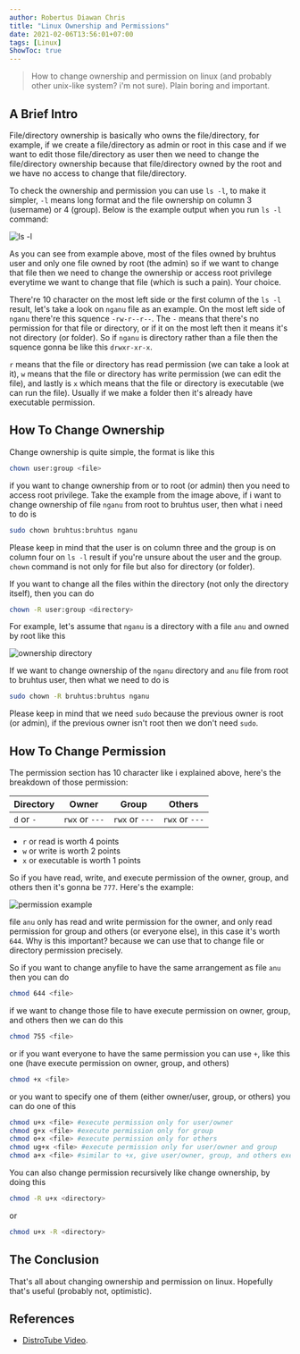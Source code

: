 ```yaml
---
author: Robertus Diawan Chris
title: "Linux Ownership and Permissions"
date: 2021-02-06T13:56:01+07:00
tags: [Linux]
ShowToc: true
---
```


> How to change ownership and permission on linux (and probably other unix-like system? i'm not sure). Plain boring and important.

## A Brief Intro

File/directory ownership is basically who owns the file/directory, for example, if we create a file/directory as admin or root in this case and if we want to edit those file/directory as user then we need to change the file/directory ownership because that file/directory owned by the root and we have no access to change that file/directory.

To check the ownership and permission you can use `ls -l`, to make it simpler, `-l` means long format and the file ownership on column 3 (username) or 4 (group). Below is the example output when you run `ls -l` command:

![ls -l](ls-l.png)

As you can see from example above, most of the files owned by bruhtus user and only one file owned by root (the admin) so if we want to change that file then we need to change the ownership or access root privilege everytime we want to change that file (which is such a pain). Your choice.

There're 10 character on the most left side or the first column of the `ls -l` result, let's take a look on `nganu` file as an example. On the most left side of `nganu` there're this squence `-rw-r--r--`. The `-` means that there's no permission for that file or directory, or if it on the most left then it means it's not directory (or folder). So if `nganu` is directory rather than a file then the squence gonna be like this `drwxr-xr-x`.

`r` means that the file or directory has read permission (we can take a look at it), `w` means that the file or directory has write permission (we can edit the file), and lastly is `x` which means that the file or directory is executable (we can run the file). Usually if we make a folder then it's already have executable permission.

## How To Change Ownership

Change ownership is quite simple, the format is like this

```sh
chown user:group <file>
```

if you want to change ownership from or to root (or admin) then you need to access root privilege. Take the example from the image above, if i want to change ownership of file `nganu` from root to bruhtus user, then what i need to do is

```sh
sudo chown bruhtus:bruhtus nganu
```

Please keep in mind that the user is on column three and the group is on column four on `ls -l` result if you're unsure about the user and the group. `chown` command is not only for file but also for directory (or folder).

If you want to change all the files within the directory (not only the directory itself), then you can do

```sh
chown -R user:group <directory>
```

For example, let's assume that `nganu` is a directory with a file `anu` and owned by root like this

![ownership directory](ownership-directory.png)

If we want to change ownership of the `nganu` directory and `anu` file from root to bruhtus user, then what we need to do is

```sh
sudo chown -R bruhtus:bruhtus nganu
```

Please keep in mind that we need `sudo` because the previous owner is root (or admin), if the previous owner isn't root then we don't need `sudo`.

## How To Change Permission

The permission section has 10 character like i explained above, here's the breakdown of those permission:

Directory | Owner | Group | Others
---|---|---|---
`d` or `-` | `rwx` or `---` | `rwx` or `---` | `rwx` or `---`

- `r` or read is worth 4 points
- `w` or write is worth 2 points
- `x` or executable is worth 1 points

So if you have read, write, and execute permission of the owner, group, and others then it's gonna be `777`. Here's the example:

![permission example](permission-example.png)

file `anu` only has read and write permission for the owner, and only read permission for group and others (or everyone else), in this case it's worth `644`. Why is this important? because we can use that to change file or directory permission precisely.

So if you want to change anyfile to have the same arrangement as file `anu` then you can do

```sh
chmod 644 <file>
```

if we want to change those file to have execute permission on owner, group, and others then we can do this

```sh
chmod 755 <file>
```

or if you want everyone to have the same permission you can use `+`, like this one (have execute permission on owner, group, and others)

```sh
chmod +x <file>
```

or you want to specify one of them (either owner/user, group, or others) you can do one of this

```sh
chmod u+x <file> #execute permission only for user/owner
chmod g+x <file> #execute permission only for group
chmod o+x <file> #execute permission only for others
chmod ug+x <file> #execute permission only for user/owner and group
chmod a+x <file> #similar to +x, give user/owner, group, and others execute permission
```

You can also change permission recursively like change ownership, by doing this

```sh
chmod -R u+x <directory>
```

or

```sh
chmod u+x -R <directory>
```

## The Conclusion

That's all about changing ownership and permission on linux. Hopefully that's useful (probably not, optimistic).

## References

- [DistroTube Video](https://www.youtube.com/watch?v=fguV653wfqY&ab_channel=DistroTube).
